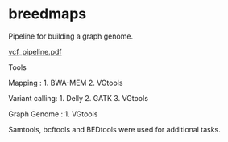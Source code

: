 # breedmaps

Pipeline for building a graph genome.

[vcf_pipeline.pdf](https://github.com/ItachiBal/Business-Intelligence/files/5584548/vcf_pipeline.pdf)

Tools 

Mapping :        1. BWA-MEM
                 2. VGtools
                 
Variant calling: 1. Delly 
                 2. GATK
                 3. VGtools

Graph Genome :   1. VGtools

Samtools, bcftools and BEDtools were used for additional tasks.
